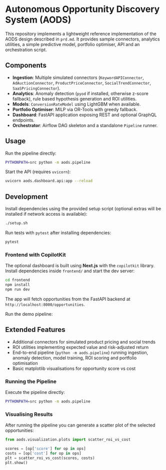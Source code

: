 # Autonomous Opportunity Discovery System (AODS)

This repository implements a lightweight reference implementation of the AODS design described in `prd.md`.  It provides sample connectors, analytics utilities, a simple predictive model, portfolio optimiser, API and an orchestration script.

## Components

- **Ingestion**: Multiple simulated connectors (`KeywordAPIConnector`, `AdAuctionConnector`, `ProductPriceConnector`, `SocialTrendConnector`, `SaaSPricingConnector`).
- **Analytics**: Anomaly detection (`pyod` if installed, otherwise z-score fallback), rule based hypothesis generation and ROI utilities.
- **Models**: `ConversionRateModel` using LightGBM when available.
- **Portfolio Optimiser**: MILP via OR-Tools with greedy fallback.
- **Dashboard**: FastAPI application exposing REST and optional GraphQL endpoints.
- **Orchestrator**: Airflow DAG skeleton and a standalone `Pipeline` runner.

## Usage

Run the pipeline directly:

```bash
PYTHONPATH=src python -m aods.pipeline
```

Start the API (requires `uvicorn`):

```bash
uvicorn aods.dashboard.api:app --reload
```


## Development


Install dependencies using the provided setup script (optional extras will be
installed if network access is available):

```bash
./setup.sh
```

Run tests with `pytest` after installing dependencies:


```bash
pytest
```

### Frontend with CopilotKit

The optional dashboard is built using **Next.js** with the `copilotkit` library.
Install dependencies inside `frontend/` and start the dev server:

```bash
cd frontend
npm install
npm run dev
```

The app will fetch opportunities from the FastAPI backend at `http://localhost:8000/opportunities`.

Run the demo pipeline:

## Extended Features

- Additional connectors for simulated product pricing and social trends
- ROI utilities implementing expected value and risk-adjusted return
- End-to-end pipeline (`python -m aods.pipeline`) running ingestion,
  anomaly detection, model training, ROI scoring and portfolio optimisation
- Basic matplotlib visualisations for opportunity score vs cost

### Running the Pipeline

Execute the pipeline directly:


```bash
PYTHONPATH=src python -m aods.pipeline
```


### Visualising Results

After running the pipeline you can generate a scatter plot of the
selected opportunities:

```python
from aods.visualization.plots import scatter_roi_vs_cost

scores = [op['score'] for op in ops]
costs = [op['cost'] for op in ops]
plt = scatter_roi_vs_cost(scores, costs)
plt.show()
```


